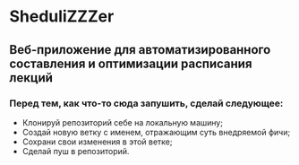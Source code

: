 # SheduliZZZer

## Веб-приложение для автоматизированного составления и оптимизации расписания лекций

### Перед тем, как что-то сюда запушить, сделай следующее:

* Клонируй репозиторий себе на локальную машину;
* Создай новую ветку с именем, отражающим суть внедряемой фичи;
* Сохрани свои изменения в этой ветке;
* Сделай пуш в репозиторий.